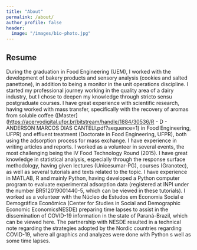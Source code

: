 ```yaml
---
title: "About"
permalink: /about/
author_profile: false
header:
  image: "/images/bio-photo.jpg"
---
```




## Resume

During the graduation in Food Engineering (UEM), I worked with the
development of bakery products and sensory analysis (cookies and salted panettone), in
addition to being a monitor in the unit operations discipline. I started my professional
journey working in the quality area of a dairy industry, but I chose to deepen my
knowledge through stricto sensu postgraduate courses. I have great experience with
scientific research, having worked with mass transfer, specifically with the recovery of
aromas from soluble coffee ([Master](https://acervodigital.ufpr.br/bitstream/handle/1884/30536/R - D - ANDERSON MARCOS DIAS CANTELI.pdf?sequence=1) in Food Engineering, UFPR) and effluent treatment
(Doctorate in Food Engineering, UFPR), both using the adsorption process for mass
exchange. I have experience in writing articles and reports. I worked as a volunteer in
several events, the most challenging being the IV Food Technology Round (2015). I have
great knowledge in statistical analysis, especially through the response surface
methodology, having given lectures (Unicesumar-PG), courses (Granotec), as well as
several tutorials and texts related to the topic. I have experience in MATLAB, R and
mainly Python, having developed a Python computer program to evaluate experimental
adsorption data (registered at INPI under the number BR512019001440-5, which can be
viewed in these tutorials). I worked as a volunteer with the Núcleo de Estudos em
Economia Social e Demográfica Econômica (Center for Studies in Social and
Demographic Economic EconomicsNESDE) preparing time lapses to assist in the
dissemination of COVID-19 information in the state of Paraná-Brazil, which can be
viewed here. The partnership with NESDE resulted in a technical note regarding the
strategies adopted by the Nordic countries regarding COVID-19, where all graphics and
analyzes were done with Python s well as some time lapses.
